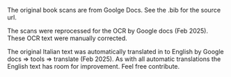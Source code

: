 The original book scans are from Goolge Docs. See the .bib for the source url.

The scans were reprocessed for the OCR by Google docs (Feb 2025). These OCR text were manually corrected.

The original Italian text was automatically translated in to English by Google docs => tools => translate (Feb 2025).
As with all automatic translations the English text has room for improvement. Feel free contribute.